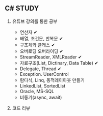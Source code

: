 <h2>C# STUDY</h2>

1. 유튜브 강의를 통한 공부
   - 연산자 ✔
   - 배열, 조건문, 반복문  ✔
   - 구조체와 클래스 ✔
   - 오버로딩 오버라이딩 ✔
   - StreamReader, XMLReader ✔
   - 자료구조(List, Dictinary, Data Table) ✔
   - Delegate, Thread ✔
   - Exception. UserControl
   - 람다식, Linq, 동적레이아웃 만들기
   - LinkedList, SortedList
   - Oracle, MS-SQL
   - 비동기(async, await)

2. 코드 리뷰
